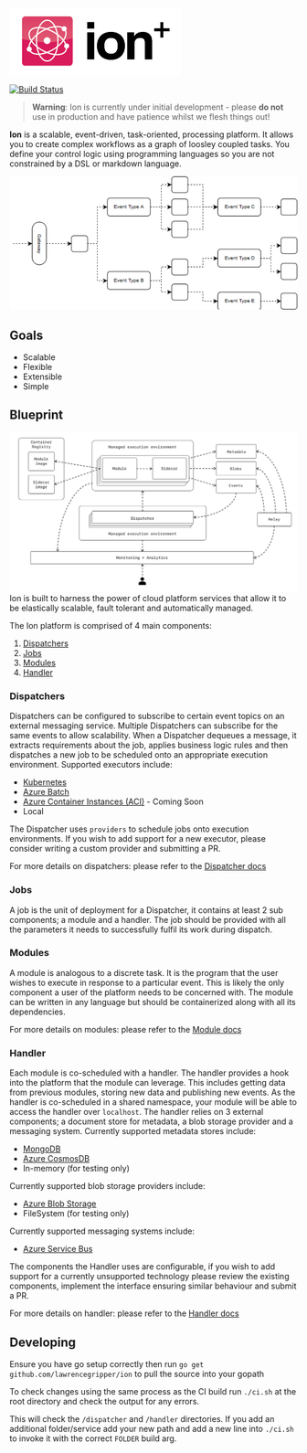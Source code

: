 ![](docs/ion-logo.png)

[![Build Status](https://travis-ci.org/lawrencegripper/ion.svg?branch=master)](https://travis-ci.org/lawrencegripper/ion)

> **Warning**: Ion is currently under initial development - please **do not** use in production and have patience whilst we flesh things out!

**Ion** is a scalable, event-driven, task-oriented, processing platform. It allows you to create complex workflows as a graph of loosley coupled tasks. You define your control logic using programming languages so you are not constrained by a DSL or markdown language.


![](docs/ion-toplevel-1.png)

## Goals
* Scalable
* Flexible
* Extensible
* Simple

## Blueprint
![](docs/ion.png)
Ion is built to harness the power of cloud platform services that allow it to be elastically scalable, fault tolerant and automatically managed.

The Ion platform is comprised of 4 main components:
1. [Dispatchers](#dispatchers)
2. [Jobs](#jobs)
3. [Modules](#modules)
4. [Handler](#handler)

### Dispatchers
Dispatchers can be configured to subscribe to certain event topics on an external messaging service. Multiple Dispatchers can subscribe for the same events to allow scalability. When a Dispatcher dequeues a message, it extracts requirements about the job, applies business logic rules and then dispatches a new job to be scheduled onto an appropriate execution environment.
Supported executors include:
* [Kubernetes](https://kubernetes.io/)
* [Azure Batch](https://azure.microsoft.com/en-us/services/batch/)
* [Azure Container Instances (ACI)](https://azure.microsoft.com/en-us/services/container-instances/) - Coming Soon
* Local

The Dispatcher uses `providers` to schedule jobs onto execution environments. If you wish to add support for a new executor, please consider writing a custom provider and submitting a PR.

For more details on dispatchers: please refer to the [Dispatcher docs](dispatcher/README.md)

### Jobs
A job is the unit of deployment for a Dispatcher, it contains at least 2 sub components; a module and a handler. The job should be provided with all the parameters it needs to successfully fulfil its work during dispatch.

### Modules
A module is analogous to a discrete task. It is the program that the user wishes to execute in response to a particular event. This is likely the only component a user of the platform needs to be concerned with. The module can be written in any language but should be containerized along with all its dependencies.

For more details on modules: please refer to the [Module docs](modules/README.md)

### Handler
Each module is co-scheduled with a handler. The handler provides a hook into the platform that the module can leverage. This includes getting data from previous modules, storing new data and publishing new events. As the handler is co-scheduled in a shared namespace, your module will be able to access the handler over `localhost`. The handler relies on 3 external components; a document store for metadata, a blob storage provider and a messaging system.
Currently supported metadata stores include:
* [MongoDB](https://www.mongodb.com/)
* [Azure CosmosDB](https://docs.microsoft.com/en-us/azure/cosmos-db/introduction)
* In-memory (for testing only)

Currently supported blob storage providers include:
* [Azure Blob Storage](https://azure.microsoft.com/en-gb/services/storage/)
* FileSystem (for testing only)

Currently supported messaging systems include:
* [Azure Service Bus](https://azure.microsoft.com/en-us/services/service-bus/)

The components the Handler uses are configurable, if you wish to add support for a currently unsupported technology please review the existing components, implement the interface ensuring similar behaviour and submit a PR.

For more details on handler: please refer to the [Handler docs](handler/README.md)

## Developing

Ensure you have go setup correctly then run `go get github.com/lawrencegripper/ion` to pull the source into your gopath

To check changes using the same process as the CI build run `./ci.sh` at the root directory and check the output for any errors.

This will check the `/dispatcher` and `/handler` directories. If you add an additional folder/service add your new path and add a new line into `./ci.sh` to invoke it with the correct `FOLDER` build arg.